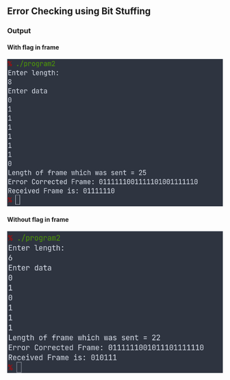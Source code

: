 ## Error Checking using Bit Stuffing

### Output
#### With flag in frame
![ouput1](output1.png)

#### Without flag in frame
![output2](output2.png)
